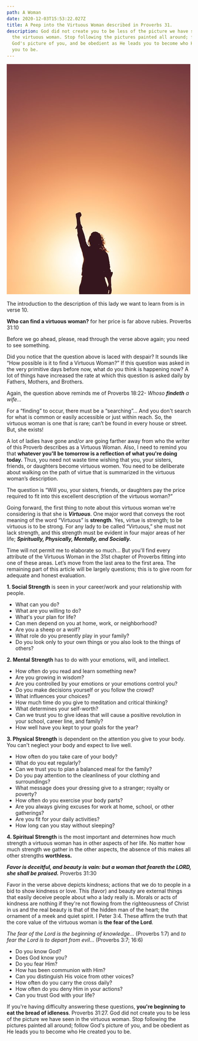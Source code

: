 ```yaml
---
path: A Woman
date: 2020-12-03T15:53:22.027Z
title: A Peep into the Virtuous Woman described in Proverbs 31.
description: God did not create you to be less of the picture we have seen in
  the virtuous woman. Stop following the pictures painted all around; follow
  God's picture of you, and be obedient as He leads you to become who He created
  you to be.
---
```

![](../assets/photo-1515191107209-c28698631303.jpg)

The introduction to the description of this lady we want to learn from is in verse 10.

**Who can find a virtuous woman?** for her price is far above rubies. Proverbs 31:10

Before we go ahead, please, read through the verse above again; you need to see something.

Did you notice that the question above is laced with despair? It sounds like “How possible is it to find a Virtuous Woman?” If this question was asked in the very primitive days before now, what do you think is happening now? A lot of things have increased the rate at which this question is asked daily by Fathers, Mothers, and Brothers.

Again, the question above reminds me of Proverbs 18:22- *Whoso **findeth** a wife...*

For a “finding” to occur, there must be a “searching”... And you don't search for what is common or easily accessible or just within reach. So, the virtuous woman is one that is rare; can’t be found in every house or street. But, she exists!

A lot of ladies have gone and/or are going farther away from who the writer of this Proverb describes as a Virtuous Woman. Also, I need to remind you that **whatever you'll be tomorrow is a reflection of what you're doing today.** Thus, you need not waste time wishing that you, your sisters, friends, or daughters become virtuous women. You need to be deliberate about walking on the path of virtue that is summarized in the virtuous woman’s description.

The question is “Will you, your sisters, friends, or daughters pay the price required to fit into this excellent description of the virtuous woman?”

Going forward, the first thing to note about this virtuous woman we're considering is that she is ***Virtuous***. One major word that conveys the root meaning of the word “Virtuous” is **strength**. Yes, virtue is strength; to be virtuous is to be strong. For any lady to be called “Virtuous,” she must not lack strength, and this strength must be evident in four major areas of her life; ***Spiritually, Physically, Mentally, and Socially.***

Time will not permit me to elaborate so much... But you'll find every attribute of the Virtuous Woman in the 31st chapter of Proverbs fitting into one of these areas. Let’s move from the last area to the first area. The remaining part of this article will be largely questions; this is to give room for adequate and honest evaluation.

**1. Social Strength** is seen in your career/work and your relationship with people.

* What can you do?
* What are you willing to do?
* What's your plan for life?
* Can men depend on you at home, work, or neighborhood?
* Are you a sheep or a wolf?
* What role do you presently play in your family?
* Do you look only to your own things or you also look to the things of others?

**2. Mental Strength** has to do with your emotions, will, and intellect.

* How often do you read and learn something new?
* Are you growing in wisdom?
* Are you controlled by your emotions or your emotions control you?
* Do you make decisions yourself or you follow the crowd?
* What influences your choices?
* How much time do you give to meditation and critical thinking?
* What determines your self-worth?
* Can we trust you to give ideas that will cause a positive revolution in your school, career line, and family?
* How well have you kept to your goals for the year?

**3. Physical Strength** is dependent on the attention you give to your body. You can't neglect your body and expect to live well.

* How often do you take care of your body?
* What do you eat regularly?
* Can we trust you to plan a balanced meal for the family?
* Do you pay attention to the cleanliness of your clothing and surroundings?
* What message does your dressing give to a stranger; royalty or poverty?
* How often do you exercise your body parts?
* Are you always giving excuses for work at home, school, or other gatherings?
* Are you fit for your daily activities?
* How long can you stay without sleeping?

**4. Spiritual Strength** is the most important and determines how much strength a virtuous woman has in other aspects of her life. No matter how much strength we gather in the other aspects, the absence of this makes all other strengths **worthless.**

***Favor is deceitful, and beauty is vain: but a woman that feareth the LORD, she shall be praised.*** Proverbs 31:30

Favor in the verse above depicts kindness; actions that we do to people in a bid to show kindness or love. This (favor) and beauty are external things that easily deceive people about who a lady really is. Morals or acts of kindness are nothing if they're not flowing from the righteousness of Christ in us and the real beauty is that of the hidden man of the heart; the ornament of a meek and quiet spirit. I Peter 3:4. These affirm the truth that the core value of the virtuous woman is **the fear of the Lord**.

*The fear of the Lord is the beginning of knowledge…* (Proverbs 1:7) and *to fear the Lord is to depart from evil*... (Proverbs 3:7; 16:6)

* Do you know God?
* Does God know you?
* Do you fear Him?
* How has been communion with Him?
* Can you distinguish His voice from other voices?
* How often do you carry the cross daily?
* How often do you deny Him in your actions?
* Can you trust God with your life?

If you're having difficulty answering these questions, **you're beginning to eat the bread of idleness**. Proverbs 31:27. God did not create you to be less of the picture we have seen in the virtuous woman. Stop following the pictures painted all around; follow God's picture of you, and be obedient as He leads you to become who He created you to be.